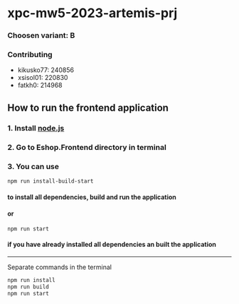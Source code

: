 # xpc-mw5-2023-artemis-prj

### Choosen variant: B

### Contributing
- kikusko77: 240856
- xsisol01: 220830
- fatkh0: 214968

## How to run the frontend application

### 1. Install [node.js](https://nodejs.org/en/download)
### 2. Go to Eshop.Frontend directory in terminal
### 3. You can use 
```bash
npm run install-build-start
```
#### to install all dependencies, build and run the application
#### or 
```basр
npm run start
```
#### if you have already installed all dependencies an built the application

<hr />

Separate commands in the terminal
```bash
npm run install
npm run build
npm run start
```
